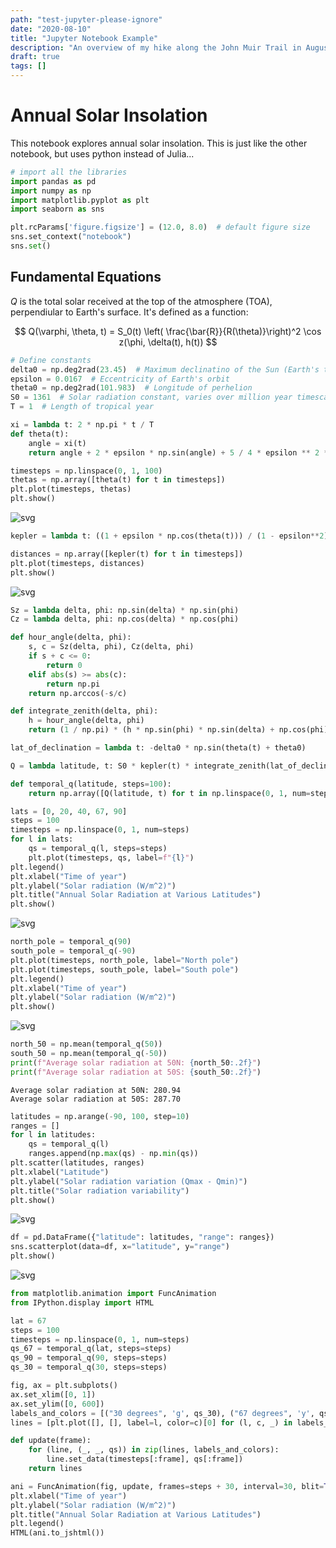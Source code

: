 ```yaml
---
path: "test-jupyter-please-ignore"
date: "2020-08-10"
title: "Jupyter Notebook Example"
description: "An overview of my hike along the John Muir Trail in August 2019."
draft: true
tags: []
---
```


# Annual Solar Insolation

This notebook explores annual solar insolation. This is just like the other notebook, but uses python instead of Julia...

```python
# import all the libraries
import pandas as pd
import numpy as np
import matplotlib.pyplot as plt
import seaborn as sns

plt.rcParams['figure.figsize'] = (12.0, 8.0)  # default figure size
sns.set_context("notebook")
sns.set()
```

## Fundamental Equations

$Q$ is the total solar received at the top of the atmosphere (TOA), perpendiular to Earth's surface. It's defined as a function:

$$
Q(\varphi, \theta, t) = S_0(t) \left( \frac{\bar{R}}{R(\theta)}\right)^2 \cos z(\phi, \delta(t), h(t))
$$

```python
# Define constants
delta0 = np.deg2rad(23.45)  # Maximum declinatino of the Sun (Earth's tilt)
epsilon = 0.0167  # Eccentricity of Earth's orbit
theta0 = np.deg2rad(101.983)  # Longitude of perhelion
S0 = 1361  # Solar radiation constant, varies over million year timescales, but we are not concerned with that right now
T = 1  # Length of tropical year
```

```python
xi = lambda t: 2 * np.pi * t / T
def theta(t):
    angle = xi(t)
    return angle + 2 * epsilon * np.sin(angle) + 5 / 4 * epsilon ** 2 * np.sin(2 * angle) + epsilon ** 3 * ((13 * np.sin(3 * angle) - 3 * np.sin(angle)) / 12) - theta0
```

```python
timesteps = np.linspace(0, 1, 100)
thetas = np.array([theta(t) for t in timesteps])
plt.plot(timesteps, thetas)
plt.show()
```

![svg](../images/annual_solar_insolation_python_files/annual_solar_insolation_python_5_0.png)

```python
kepler = lambda t: ((1 + epsilon * np.cos(theta(t))) / (1 - epsilon**2))**2
```

```python
distances = np.array([kepler(t) for t in timesteps])
plt.plot(timesteps, distances)
plt.show()
```

![svg](../images/annual_solar_insolation_python_files/annual_solar_insolation_python_7_0.png)

```python
Sz = lambda delta, phi: np.sin(delta) * np.sin(phi)
Cz = lambda delta, phi: np.cos(delta) * np.cos(phi)

def hour_angle(delta, phi):
    s, c = Sz(delta, phi), Cz(delta, phi)
    if s + c <= 0:
        return 0
    elif abs(s) >= abs(c):
        return np.pi
    return np.arccos(-s/c)

def integrate_zenith(delta, phi):
    h = hour_angle(delta, phi)
    return (1 / np.pi) * (h * np.sin(phi) * np.sin(delta) + np.cos(phi) * np.cos(delta) * np.sin(h))

lat_of_declination = lambda t: -delta0 * np.sin(theta(t) + theta0)
```

```python
Q = lambda latitude, t: S0 * kepler(t) * integrate_zenith(lat_of_declination(t), np.deg2rad(latitude))

def temporal_q(latitude, steps=100):
    return np.array([Q(latitude, t) for t in np.linspace(0, 1, num=steps)])
```

```python
lats = [0, 20, 40, 67, 90]
steps = 100
timesteps = np.linspace(0, 1, num=steps)
for l in lats:
    qs = temporal_q(l, steps=steps)
    plt.plot(timesteps, qs, label=f"{l}")
plt.legend()
plt.xlabel("Time of year")
plt.ylabel("Solar radiation (W/m^2)")
plt.title("Annual Solar Radiation at Various Latitudes")
plt.show()
```

![svg](../images/annual_solar_insolation_python_files/annual_solar_insolation_python_10_0.png)

```python
north_pole = temporal_q(90)
south_pole = temporal_q(-90)
plt.plot(timesteps, north_pole, label="North pole")
plt.plot(timesteps, south_pole, label="South pole")
plt.legend()
plt.xlabel("Time of year")
plt.ylabel("Solar radiation (W/m^2)")
plt.show()
```

![svg](../images/annual_solar_insolation_python_files/annual_solar_insolation_python_11_0.png)

```python
north_50 = np.mean(temporal_q(50))
south_50 = np.mean(temporal_q(-50))
print(f"Average solar radiation at 50N: {north_50:.2f}")
print(f"Average solar radiation at 50S: {south_50:.2f}")
```

    Average solar radiation at 50N: 280.94
    Average solar radiation at 50S: 287.70

```python
latitudes = np.arange(-90, 100, step=10)
ranges = []
for l in latitudes:
    qs = temporal_q(l)
    ranges.append(np.max(qs) - np.min(qs))
plt.scatter(latitudes, ranges)
plt.xlabel("Latitude")
plt.ylabel("Solar radiation variation (Qmax - Qmin)")
plt.title("Solar radiation variability")
plt.show()
```

![svg](../images/annual_solar_insolation_python_files/annual_solar_insolation_python_13_0.png)

```python
df = pd.DataFrame({"latitude": latitudes, "range": ranges})
sns.scatterplot(data=df, x="latitude", y="range")
plt.show()
```

![svg](../images/annual_solar_insolation_python_files/annual_solar_insolation_python_14_0.png)

```python
from matplotlib.animation import FuncAnimation
from IPython.display import HTML
```

```python
lat = 67
steps = 100
timesteps = np.linspace(0, 1, num=steps)
qs_67 = temporal_q(lat, steps=steps)
qs_90 = temporal_q(90, steps=steps)
qs_30 = temporal_q(30, steps=steps)

fig, ax = plt.subplots()
ax.set_xlim([0, 1])
ax.set_ylim([0, 600])
labels_and_colors = [("30 degrees", 'g', qs_30), ("67 degrees", 'y', qs_67), ("90 degrees", 'b', qs_90)]
lines = [plt.plot([], [], label=l, color=c)[0] for (l, c, _) in labels_and_colors]

def update(frame):
    for (line, (_, _, qs)) in zip(lines, labels_and_colors):
        line.set_data(timesteps[:frame], qs[:frame])
    return lines

ani = FuncAnimation(fig, update, frames=steps + 30, interval=30, blit=True)
plt.xlabel("Time of year")
plt.ylabel("Solar radiation (W/m^2)")
plt.title("Annual Solar Radiation at Various Latitudes")
plt.legend()
HTML(ani.to_jshtml())
```
